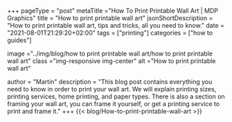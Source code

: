 +++
pageType = "post"
metaTitle ="How To Print Printable Wall Art | MDP Graphics"
title = "How to print printable wall art"
jsonShortDescription = "How to print printable wall art, tips and tricks, all you need to know."
date = "2021-08-01T21:29:20+02:00"
tags = ["printing"]
categories = ["how to guides"]

image ="../img/blog/how to print printable wall art/how to print printable wall art"
class ="img-responsive img-center"
alt ="How to print printable wall art"

author = "Martin"
description = "This blog post contains everything you need to know in order to print your wall art. We will explain printing sizes, printing services, home printing, and paper types. There is also a section on framing your wall art, you can frame it yourself, or get a printing service to print and frame it."
+++
{{< blog/How-to-print-printable-wall-art >}}